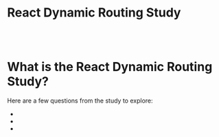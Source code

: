 # React Dynamic Routing Study

<br>
<br>

# What is the React Dynamic Routing Study?

Here are a few questions from the study to explore:

* [](#)
* [](#)
* [](#)

<br>
<br>

# 

<dl>
<dd>

</dd>
</dl>
